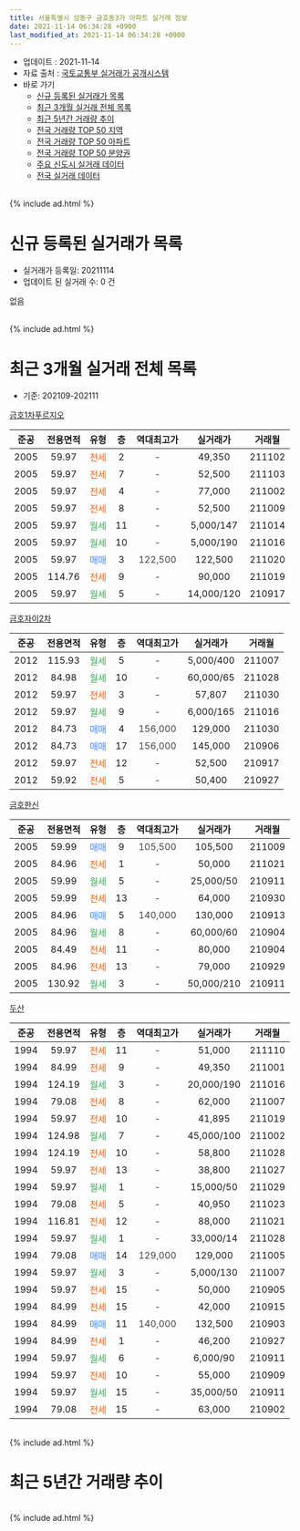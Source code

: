 ```yaml
---
title: 서울특별시 성동구 금호동3가 아파트 실거래 정보
date: 2021-11-14 06:34:28 +0900
last_modified_at: 2021-11-14 06:34:28 +0900
---
```


* 업데이트 : 2021-11-14
* 자료 출처 : [국토교통부 실거래가 공개시스템](http://rt.molit.go.kr)
* 바로 가기
    * [신규 등록된 실거래가 목록](#신규-등록된-실거래가-목록)
    * [최근 3개월 실거래 전체 목록](#최근-3개월-실거래-전체-목록)
    * [최근 5년간 거래량 추이](#최근-5년간-거래량-추이)
    * [전국 거래량 TOP 50 지역](https://inasie.github.io/apt-trade-info/최근-3개월-전국에서-가장-거래가-많이-발생한-지역)
    * [전국 거래량 TOP 50 아파트](https://inasie.github.io/apt-trade-info/최근-3개월-전국에서-가장-거래가-많이-발생한-아파트)
    * [전국 거래량 TOP 50 분양권](https://inasie.github.io/apt-trade-info/최근-3개월-전국에서-가장-거래가-많이-발생한-분양권)
    * [주요 신도시 실거래 데이터](https://inasie.github.io/apt-trade-info/주요-신도시)
    * [전국 실거래 데이터](https://inasie.github.io/apt-trade-info/전국)
<br>
{% include ad.html %}
<br>

# 신규 등록된 실거래가 목록
* 실거래가 등록일: 20211114
* 업데이트 된 실거래 수: 0 건

없음

<br>
{% include ad.html %}
<br>

# 최근 3개월 실거래 전체 목록
* 기준: 202109-202111


[금호1차푸르지오](https://search.naver.com/search.naver?query=%EC%84%9C%EC%9A%B8%ED%8A%B9%EB%B3%84%EC%8B%9C+%EC%84%B1%EB%8F%99%EA%B5%AC+%EA%B8%88%ED%98%B8%EB%8F%993%EA%B0%80+%EA%B8%88%ED%98%B81%EC%B0%A8%ED%91%B8%EB%A5%B4%EC%A7%80%EC%98%A4)

|준공|전용면적|유형|층|역대최고가|실거래가|거래월|
|:---:|:---:|:---:|:---:|:---:|:---:|:---:|
|2005|59.97|<span style="color:#ff5a00">전세</span>|2|<span style="color:#444444">-</span>|49,350|211102|
|2005|59.97|<span style="color:#ff5a00">전세</span>|7|<span style="color:#444444">-</span>|52,500|211103|
|2005|59.97|<span style="color:#ff5a00">전세</span>|4|<span style="color:#444444">-</span>|77,000|211002|
|2005|59.97|<span style="color:#ff5a00">전세</span>|8|<span style="color:#444444">-</span>|52,500|211009|
|2005|59.97|<span style="color:#34a853">월세</span>|11|<span style="color:#444444">-</span>|5,000/147|211014|
|2005|59.97|<span style="color:#34a853">월세</span>|10|<span style="color:#444444">-</span>|5,000/190|211016|
|2005|59.97|<span style="color:#4285f3">매매</span>|3|<span style="color:#444444">122,500</span>|122,500|211020|
|2005|114.76|<span style="color:#ff5a00">전세</span>|9|<span style="color:#444444">-</span>|90,000|211019|
|2005|59.97|<span style="color:#34a853">월세</span>|5|<span style="color:#444444">-</span>|14,000/120|210917|

[금호자이2차](https://search.naver.com/search.naver?query=%EC%84%9C%EC%9A%B8%ED%8A%B9%EB%B3%84%EC%8B%9C+%EC%84%B1%EB%8F%99%EA%B5%AC+%EA%B8%88%ED%98%B8%EB%8F%993%EA%B0%80+%EA%B8%88%ED%98%B8%EC%9E%90%EC%9D%B42%EC%B0%A8)

|준공|전용면적|유형|층|역대최고가|실거래가|거래월|
|:---:|:---:|:---:|:---:|:---:|:---:|:---:|
|2012|115.93|<span style="color:#34a853">월세</span>|5|<span style="color:#444444">-</span>|5,000/400|211007|
|2012|84.98|<span style="color:#34a853">월세</span>|10|<span style="color:#444444">-</span>|60,000/65|211028|
|2012|59.97|<span style="color:#ff5a00">전세</span>|3|<span style="color:#444444">-</span>|57,807|211030|
|2012|59.97|<span style="color:#34a853">월세</span>|9|<span style="color:#444444">-</span>|6,000/165|211016|
|2012|84.73|<span style="color:#4285f3">매매</span>|4|<span style="color:#444444">156,000</span>|129,000|211030|
|2012|84.73|<span style="color:#4285f3">매매</span>|17|<span style="color:#444444">156,000</span>|145,000|210906|
|2012|59.97|<span style="color:#ff5a00">전세</span>|12|<span style="color:#444444">-</span>|52,500|210917|
|2012|59.92|<span style="color:#ff5a00">전세</span>|5|<span style="color:#444444">-</span>|50,400|210927|

[금호한신](https://search.naver.com/search.naver?query=%EC%84%9C%EC%9A%B8%ED%8A%B9%EB%B3%84%EC%8B%9C+%EC%84%B1%EB%8F%99%EA%B5%AC+%EA%B8%88%ED%98%B8%EB%8F%993%EA%B0%80+%EA%B8%88%ED%98%B8%ED%95%9C%EC%8B%A0)

|준공|전용면적|유형|층|역대최고가|실거래가|거래월|
|:---:|:---:|:---:|:---:|:---:|:---:|:---:|
|2005|59.99|<span style="color:#4285f3">매매</span>|9|<span style="color:#444444">105,500</span>|105,500|211009|
|2005|84.96|<span style="color:#ff5a00">전세</span>|1|<span style="color:#444444">-</span>|50,000|211021|
|2005|59.99|<span style="color:#34a853">월세</span>|5|<span style="color:#444444">-</span>|25,000/50|210911|
|2005|59.99|<span style="color:#ff5a00">전세</span>|13|<span style="color:#444444">-</span>|64,000|210930|
|2005|84.96|<span style="color:#4285f3">매매</span>|5|<span style="color:#444444">140,000</span>|130,000|210913|
|2005|84.96|<span style="color:#34a853">월세</span>|8|<span style="color:#444444">-</span>|60,000/60|210904|
|2005|84.49|<span style="color:#ff5a00">전세</span>|11|<span style="color:#444444">-</span>|80,000|210904|
|2005|84.96|<span style="color:#ff5a00">전세</span>|13|<span style="color:#444444">-</span>|79,000|210929|
|2005|130.92|<span style="color:#34a853">월세</span>|3|<span style="color:#444444">-</span>|50,000/210|210911|

[두산](https://search.naver.com/search.naver?query=%EC%84%9C%EC%9A%B8%ED%8A%B9%EB%B3%84%EC%8B%9C+%EC%84%B1%EB%8F%99%EA%B5%AC+%EA%B8%88%ED%98%B8%EB%8F%993%EA%B0%80+%EB%91%90%EC%82%B0)

|준공|전용면적|유형|층|역대최고가|실거래가|거래월|
|:---:|:---:|:---:|:---:|:---:|:---:|:---:|
|1994|59.97|<span style="color:#ff5a00">전세</span>|11|<span style="color:#444444">-</span>|51,000|211110|
|1994|84.99|<span style="color:#ff5a00">전세</span>|9|<span style="color:#444444">-</span>|49,350|211001|
|1994|124.19|<span style="color:#34a853">월세</span>|3|<span style="color:#444444">-</span>|20,000/190|211016|
|1994|79.08|<span style="color:#ff5a00">전세</span>|8|<span style="color:#444444">-</span>|62,000|211007|
|1994|59.97|<span style="color:#ff5a00">전세</span>|10|<span style="color:#444444">-</span>|41,895|211019|
|1994|124.98|<span style="color:#34a853">월세</span>|7|<span style="color:#444444">-</span>|45,000/100|211002|
|1994|124.19|<span style="color:#ff5a00">전세</span>|10|<span style="color:#444444">-</span>|58,800|211028|
|1994|59.97|<span style="color:#ff5a00">전세</span>|13|<span style="color:#444444">-</span>|38,800|211027|
|1994|59.97|<span style="color:#34a853">월세</span>|1|<span style="color:#444444">-</span>|15,000/50|211029|
|1994|79.08|<span style="color:#ff5a00">전세</span>|5|<span style="color:#444444">-</span>|40,950|211023|
|1994|116.81|<span style="color:#ff5a00">전세</span>|12|<span style="color:#444444">-</span>|88,000|211021|
|1994|59.97|<span style="color:#34a853">월세</span>|1|<span style="color:#444444">-</span>|33,000/14|211028|
|1994|79.08|<span style="color:#4285f3">매매</span>|14|<span style="color:#444444">129,000</span>|129,000|211005|
|1994|59.97|<span style="color:#34a853">월세</span>|3|<span style="color:#444444">-</span>|5,000/130|211007|
|1994|59.97|<span style="color:#ff5a00">전세</span>|15|<span style="color:#444444">-</span>|50,000|210905|
|1994|84.99|<span style="color:#ff5a00">전세</span>|15|<span style="color:#444444">-</span>|42,000|210915|
|1994|84.99|<span style="color:#4285f3">매매</span>|11|<span style="color:#444444">140,000</span>|132,500|210903|
|1994|84.99|<span style="color:#ff5a00">전세</span>|1|<span style="color:#444444">-</span>|46,200|210927|
|1994|59.97|<span style="color:#34a853">월세</span>|6|<span style="color:#444444">-</span>|6,000/90|210911|
|1994|59.97|<span style="color:#ff5a00">전세</span>|10|<span style="color:#444444">-</span>|55,000|210909|
|1994|59.97|<span style="color:#34a853">월세</span>|15|<span style="color:#444444">-</span>|35,000/50|210911|
|1994|79.08|<span style="color:#ff5a00">전세</span>|15|<span style="color:#444444">-</span>|63,000|210902|


<br>
{% include ad.html %}
<br>

# 최근 5년간 거래량 추이


<div style="width:100%;">
    <canvas id="deal_progress" height="200"></canvas>
</div>

<script>
new Chart(document.getElementById("deal_progress"), {
    type: 'line',
    data: {
        labels: ['201611','201612','201701','201702','201703','201704','201705','201706','201707','201708','201709','201710','201711','201712','201801','201802','201803','201804','201805','201806','201807','201808','201809','201810','201811','201812','201901','201902','201903','201904','201905','201906','201907','201908','201909','201910','201911','201912','202001','202002','202003','202004','202005','202006','202007','202008','202009','202010','202011','202012','202101','202102','202103','202104','202105','202106','202107','202108','202109','202110','202111'],
        datasets: [{
            label: '매매',
            pointRadius: 1,
            data: [9, 6, 10, 18, 22, 17, 22, 35, 26, 9, 13, 6, 17, 17, 30, 20, 9, 4, 1, 0, 7, 25, 5, 3, 6, 3, 1, 0, 1, 2, 8, 4, 16, 8, 19, 28, 26, 12, 16, 20, 10, 5, 12, 25, 14, 6, 4, 6, 6, 20, 12, 7, 7, 10, 9, 3, 5, 8, 3, 4, 0],
            borderColor: "rgba(255, 201, 14, 1)",
            backgroundColor: "rgba(255, 201, 14, 0.5)",
            fill: false,
            lineTension: 0
        },{
            label: '전월세',
            pointRadius: 1,
            data: [22, 21, 16, 26, 21, 27, 21, 31, 22, 17, 14, 16, 19, 22, 26, 10, 28, 15, 24, 22, 27, 27, 28, 32, 24, 15, 15, 13, 24, 16, 14, 16, 21, 16, 25, 24, 23, 19, 27, 39, 19, 19, 25, 29, 36, 28, 14, 22, 24, 21, 13, 15, 18, 28, 35, 32, 24, 21, 16, 22, 3],
            borderColor: "rgba(0, 141, 185, 1)",
            backgroundColor: "rgba(0, 141, 185, 0.5)",
            fill: false,
            lineTension: 0
        }
        ]
    },
    options: {
        responsive: true,
        title: {
            display: false
        },
        tooltips: {
            mode: 'index',
            intersect: false
        },
        hover: {
            mode: 'nearest',
            intersect: true
        },
        scales: {
            xAxes: [{
                display: true,
                scaleLabel: {
                    display: true,
                    labelString: '년/월'
                }
            }],
            yAxes: [{
                display: true,
                ticks: {
                    suggestedMin: 0,
                },
                scaleLabel: {
                    display: true,
                    labelString: '실거래 수'
                }
            }]
        }
    }
});

</script>


<br>
{% include ad.html %}
<br>

